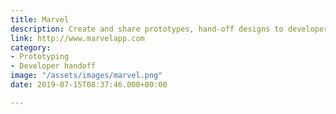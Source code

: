 ```yaml
---
title: Marvel
description: Create and share prototypes, hand-off designs to developers.
link: http://www.marvelapp.com
category:
- Prototyping
- Developer handoff
image: "/assets/images/marvel.png"
date: 2019-07-15T08:37:46.000+00:00

---
```

